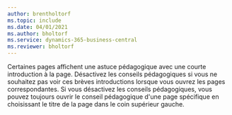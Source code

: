 ```yaml
---
author: brentholtorf
ms.topic: include
ms.date: 04/01/2021
ms.author: bholtorf
ms.service: dynamics-365-business-central
ms.reviewer: bholtorf
---
```

Certaines pages affichent une astuce pédagogique avec une courte introduction à la page. Désactivez les conseils pédagogiques si vous ne souhaitez pas voir ces brèves introductions lorsque vous ouvrez les pages correspondantes. Si vous désactivez les conseils pédagogiques, vous pouvez toujours ouvrir le conseil pédagogique d'une page spécifique en choisissant le titre de la page dans le coin supérieur gauche.  

